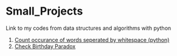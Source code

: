 # Small_Projects
Link to my codes from data structures and algorithms with python

1. [Count occurance of words seperated by whitespace (python)](https://gist.github.com/Sanjogsharma/f64aa26b9e77c6ba71e6)
2. [Check Birthday Paradox](https://gist.github.com/Sanjogsharma/78c10951db0bb473f57a)
